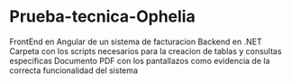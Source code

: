 # Prueba-tecnica-Ophelia
FrontEnd en Angular de un sistema de facturacion
Backend en .NET
Carpeta con los scripts necesarios para la creacion de tablas y consultas especificas
Documento PDF con los pantallazos como evidencia de la correcta funcionalidad del sistema
